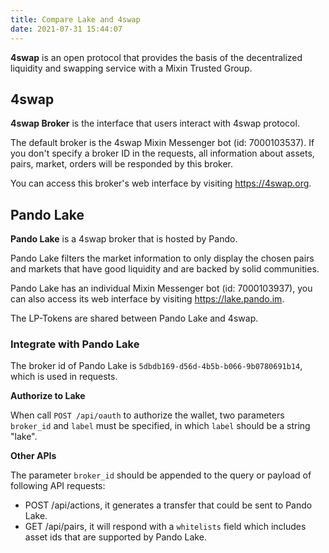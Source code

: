 ```yaml
---
title: Compare Lake and 4swap
date: 2021-07-31 15:44:07
---
```


**4swap** is an open protocol that provides the basis of the decentralized liquidity and swapping service with a Mixin Trusted Group.

## 4swap

**4swap Broker** is the interface that users interact with 4swap protocol.

The default broker is the 4swap Mixin Messenger bot (id: 7000103537). If you don't specify a broker ID in the requests, all information about assets, pairs, market, orders will be responded by this broker.

You can access this broker's web interface by visiting https://4swap.org.

## Pando Lake

**Pando Lake** is a 4swap broker that is hosted by Pando.

Pando Lake filters the market information to only display the chosen pairs and markets that have good liquidity and are backed by solid communities.

Pando Lake has an individual Mixin Messenger bot (id: 7000103937), you can also access its web interface by visiting https://lake.pando.im.

The LP-Tokens are shared between Pando Lake and 4swap.

### Integrate with Pando Lake

The broker id of Pando Lake is `5dbdb169-d56d-4b5b-b066-9b0780691b14`, which is used in requests.

**Authorize to Lake**

When call `POST /api/oauth` to authorize the wallet, two parameters `broker_id` and `label` must be specified, in which `label` should be a string "lake".

**Other APIs**

The parameter `broker_id` should be appended to the query or payload of following API requests:

- POST /api/actions, it generates a transfer that could be sent to Pando Lake.
- GET /api/pairs, it will respond with a `whitelists` field which includes asset ids that are supported by Pando Lake.


